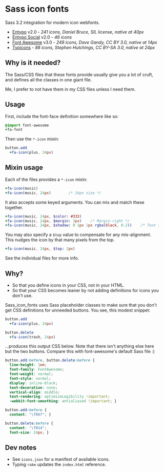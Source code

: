 Sass icon fonts
===============

Sass 3.2 integration for modern icon webfonts.

 * [Entypo] v2.0 - *241 icons, Daniel Bruce, SIL license, native at 40px*
 * [Entypo Social][Entypo] v2.0 - *46 icons*
 * [Font Awesome] v3.0 - *249 icons, Dave Gandy, CC BY 3.0, native at 14px*
 * [Typicons] - *88 icons, Stephen Hutchings, CC BY-SA 3.0, native at 24px*

[Font Awesome]: http://fortawesome.github.com/Font-Awesome/
[Entypo]: http://www.entypo.com/
[Typicons]: http://typicons.com/

Why is it needed?
-----------------

The Sass/CSS files that these fonts provide usually give you a lot of cruft, and 
defines all the classes in one giant file.

Me, I prefer to not have them in my CSS files unless I need them.

Usage
-----

First, include the font-face definition somewhere like so:

``` sass
@import font-awesome
+fa-font
```

Then use the `*-icon` mixin:

``` sass
button.add
  +fa-icon(plus, 24px)
```

Mixin usage
-----------

Each of the files provides a `*-icon` mixin:

``` sass
+fa-icon(music)
+fa-icon(music, 24px)        /* 24px size */
```

It also accepts some keyed arguments. You can mix and match these together.

``` sass
+fa-icon(music, 24px, $color: #333)
+fa-icon(music, 24px, $margin: 3px)    /* Margin-right */
+fa-icon(music, 24px, $shadow: 0 1px 1px rgba(black, 0.2))    /* Text shadow */
```

You may also specify a `$top` value to compensate for any mis-alignment.
This nudges the icon by that many pixels from the top.

``` sass
+fa-icon(music, 24px, $top: 2px)
```

See the individual files for more info.

Why?
----

 * So that you define icons in your CSS, not in your HTML.
 * So that your CSS becomes leaner by not adding definitions for icons you don't 
 use.

Sass_icon_fonts uses Sass placeholder classes to make sure that you don't get 
CSS definitions for unneeded buttons. You see, this modest snippet:

``` sass
button.add
  +fa-icon(plus, 24px)

button.delete
  +fa-icon(trash, 24px)
```

...produces this output CSS below. Note that there isn't anything else here but 
the two buttons. Compare this with font-awesome's default Sass file :)

``` css
button.add:before, button.delete:before {
  line-height: 1em;
  font-family: FontAwesome;
  font-weight: normal;
  font-style: normal;
  display: inline-block;
  text-decoration: none;
  vertical-align: middle;
  text-rendering: optimizeLegibility !important;
  -webkit-font-smoothing: antialiased !important; }

button.add:before {
  content: "\f067"; }

button.delete:before {
  content: "\f014";
  font-size: 24px; }
```

Dev notes
---------

 * See `icons.json` for a manifest of available icons.
 * Typing `rake` updates the `index.html` reference.

